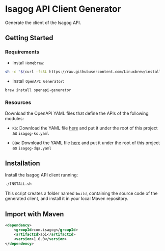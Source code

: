 # Isagog API Client Generator

Generate the client of the Isagog API.

## Getting Started

### Requirements

* Install `Homebrew`:
```bash
sh -c "$(curl -fsSL https://raw.githubusercontent.com/Linuxbrew/install/master/install.sh)"

```

* Install `OpenAPI Generator`:
```bash
brew install openapi-generator
```

### Resources

Download the OpenAPI YAML files that define the APIs of the following modules:

* `KS`: Download the YAML file [here](https://github.com/Isagog/KnowledgeService) 
and put it under the root of this project as `isagog-ks.yaml`

* `DQA`: Download the YAML file [here](https://github.com/Isagog/DQA) 
and put it under the root of this project as `isagog-dqa.yaml`

## Installation

Install the Isagog API client running:

```bash
./INSTALL.sh
```

This script creates a folder named `build`, containing the source code of the generated client, and install it in your local Maven repository.

## Import with Maven

```xml
<dependency>
    <groupId>com.isagog</groupId>
    <artifactId>api</artifactId>
    <version>1.0.0</version>
</dependency>
```
